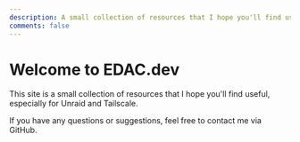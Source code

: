 ```yaml
---
description: A small collection of resources that I hope you'll find useful, especially for Unraid and Tailscale.
comments: false
---
```


# Welcome to EDAC.dev

This site is a small collection of resources that I hope you'll find useful, especially for Unraid and Tailscale.

If you have any questions or suggestions, feel free to contact me via GitHub.
